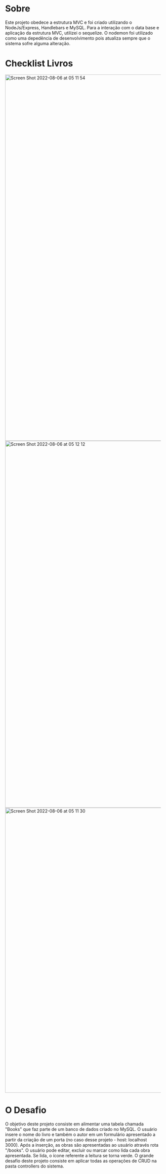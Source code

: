 # Sobre

Este projeto obedece a estrutura MVC e foi criado utilizando o NodeJs/Express, Handlebars e MySQL. Para a interação com o data base e aplicação da estrutura MVC, utilizei o sequelize. O nodemon foi utilizado como uma depedência de desenvolvimento pois atualiza sempre que o sistema sofre alguma alteração.

# Checklist Livros

<img width="1182" alt="Screen Shot 2022-08-06 at 05 11 54" src="https://user-images.githubusercontent.com/96317035/183259996-78c5c253-28ff-4401-a9a0-b898664bbe13.png">
<img width="1184" alt="Screen Shot 2022-08-06 at 05 12 12" src="https://user-images.githubusercontent.com/96317035/183260252-6346d6ea-2ca7-4484-8aa1-bdde9494dbe9.png">
<img width="920" alt="Screen Shot 2022-08-06 at 05 11 30" src="https://user-images.githubusercontent.com/96317035/183259997-7feac158-263f-45db-8ba9-20185a2223ce.png">

# O Desafio

O objetivo deste projeto consiste em alimentar uma tabela chamada "Books" que faz parte de um banco de dados criado no MySQL. O usuário insere o nome do livro e também o autor em um formulário apresentado a partir da criação de um porta (no caso desse projeto - host: localhost 3000).
Após a inserção, as obras são apresentadas ao usuário através rota "/books". O usuário pode editar, excluir ou marcar como lida cada obra apresentada. Se lida, o ícone referente a leitura se torna verde. O grande desafio deste projeto consiste em aplicar todas as operações de CRUD na pasta controllers do sistema.
